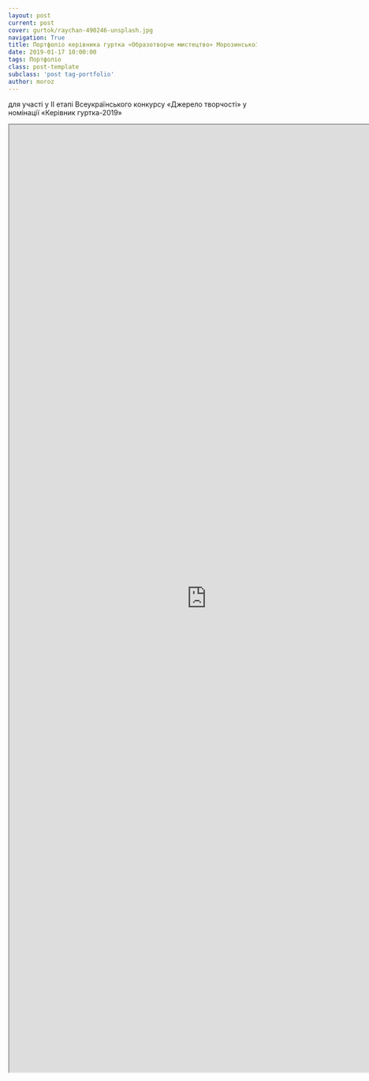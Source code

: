 ```yaml
---
layout: post
current: post
cover: gurtok/raychan-490246-unsplash.jpg
navigation: True
title: Портфоліо керівника гуртка «Образотворче мистецтво» Морозинської А.І.
date: 2019-01-17 10:00:00
tags: Портфоліо
class: post-template
subclass: 'post tag-portfolio'
author: moroz
---
```


для участі у ІІ етапі Всеукраїнського конкурсу «Джерело творчості» у номінації «Керівник гуртка-2019»

<iframe src="https://drive.google.com/file/d/1wJezfihJsIls84GKwEZxWYXnD_9tUszB/preview" width="800" height="1920"></iframe>
